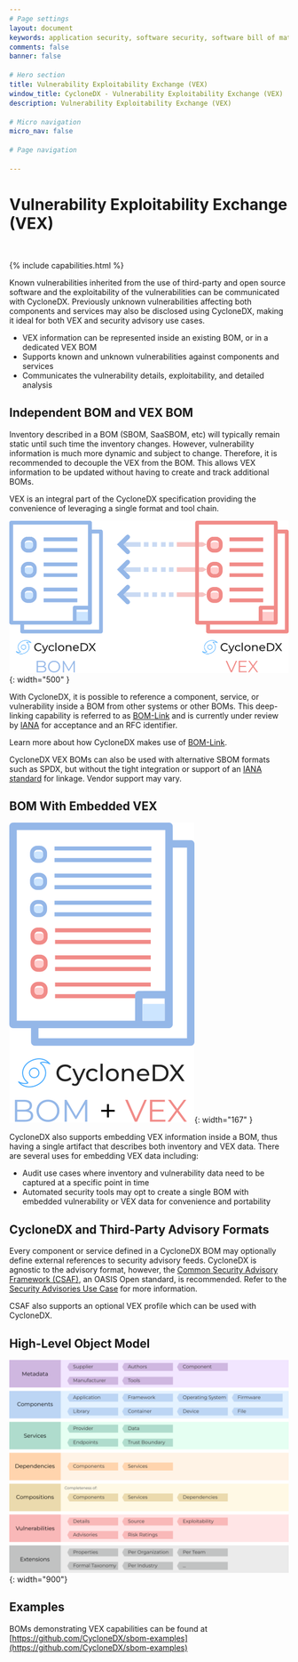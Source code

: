 ```yaml
---
# Page settings
layout: document
keywords: application security, software security, software bill of material, SBOM, BOM, open source, supply chain, specification, spdx, license, package url, purl, cpe
comments: false
banner: false

# Hero section
title: Vulnerability Exploitability Exchange (VEX)
window_title: CycloneDX - Vulnerability Exploitability Exchange (VEX)
description: Vulnerability Exploitability Exchange (VEX)

# Micro navigation
micro_nav: false

# Page navigation
    
---
```


# Vulnerability Exploitability Exchange (VEX)

&nbsp;<!-- without this hack, the dropdown menu has issues due to h1 and h2 happening right after each other -->

{% include capabilities.html %}

Known vulnerabilities inherited from the use of third-party and open source software and the exploitability of the vulnerabilities
can be communicated with CycloneDX. Previously unknown vulnerabilities affecting both components and services may also be disclosed
using CycloneDX, making it ideal for both VEX and security advisory use cases.
- VEX information can be represented inside an existing BOM, or in a dedicated VEX BOM
- Supports known and unknown vulnerabilities against components and services
- Communicates the vulnerability details, exploitability, and detailed analysis

## Independent BOM and VEX BOM
Inventory described in a BOM (SBOM, SaaSBOM, etc) will typically remain static until such time the inventory changes. 
However, vulnerability information is much more dynamic and subject to change. Therefore, it is recommended to decouple 
the VEX from the BOM. This allows VEX information to be updated without having to create and track additional BOMs.

VEX is an integral part of the CycloneDX specification providing the convenience of leveraging a single format and tool chain.

![Independent BOM and VEX Document](../../theme/assets/images/vexbom.svg){: width="500" }

With CycloneDX, it is possible to reference a component, service, or vulnerability inside a BOM from other systems or 
other BOMs. This deep-linking capability is referred to as [BOM-Link](../bomlink) and is currently under review by 
[IANA](https://www.iana.org/) for acceptance and an RFC identifier.

Learn more about how CycloneDX makes use of [BOM-Link](../bomlink).

CycloneDX VEX BOMs can also be used with alternative SBOM formats such as SPDX, but without the tight integration or
support of an [IANA standard](https://www.iana.org/assignments/urn-namespaces) for linkage. Vendor support may vary.

## BOM With Embedded VEX

![BOM With Embedded VEX](../../theme/assets/images/embedded-vex.svg){: width="167" }

CycloneDX also supports embedding VEX information inside a BOM, thus having a single artifact that describes both
inventory and VEX data. There are several uses for embedding VEX data including:

* Audit use cases where inventory and vulnerability data need to be captured at a specific point in time
* Automated security tools may opt to create a single BOM with embedded vulnerability or VEX data for convenience and portability

## CycloneDX and Third-Party Advisory Formats

Every component or service defined in a CycloneDX BOM may optionally define external references to security advisory 
feeds. CycloneDX is agnostic to the advisory format, however, the 
[Common Security Advisory Framework (CSAF)](https://www.oasis-open.org/committees/csaf), an OASIS Open standard, is 
recommended. Refer to the [Security Advisories Use Case](../../use-cases/#security-advisories) for more information.

CSAF also supports an optional VEX profile which can be used with CycloneDX.

## High-Level Object Model

![CycloneDX Object Model Swimlane](../../theme/assets/images/CycloneDX-Object-Model-Swimlane.svg){: width="900"}

## Examples

BOMs demonstrating VEX capabilities can be found at
[https://github.com/CycloneDX/sbom-examples](https://github.com/CycloneDX/sbom-examples)
